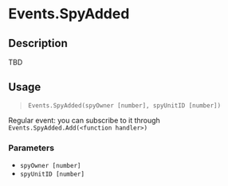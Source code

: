 # Events.SpyAdded
## Description
TBD

## Usage
> `Events.SpyAdded(spyOwner [number], spyUnitID [number])`

Regular event: you can subscribe to it through `Events.SpyAdded.Add(<function handler>)`

### Parameters
- `spyOwner [number]`
- `spyUnitID [number]`